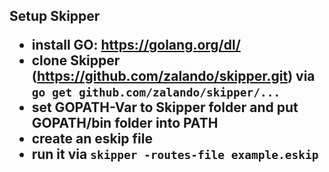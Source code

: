 <h2> Setup Skipper

* install GO: https://golang.org/dl/
* clone Skipper (https://github.com/zalando/skipper.git)
via `go get github.com/zalando/skipper/...`
* set GOPATH-Var to Skipper folder and put GOPATH/bin folder into PATH
* create an eskip file
* run it via `skipper -routes-file example.eskip`